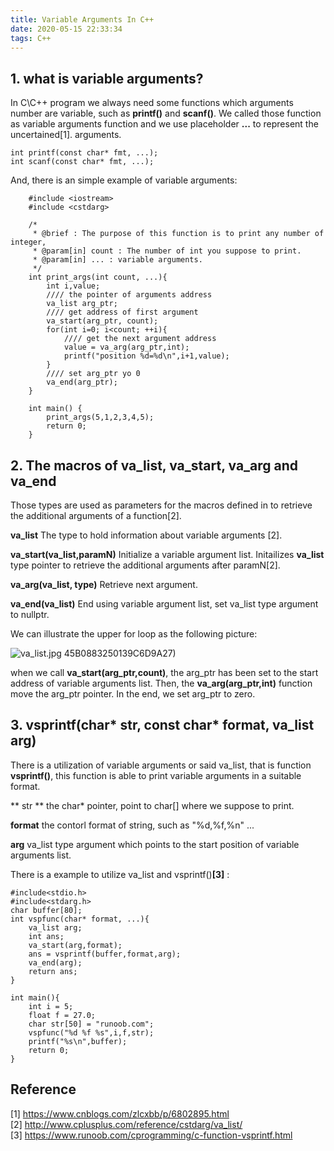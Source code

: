 ```yaml
---
title: Variable Arguments In C++
date: 2020-05-15 22:33:34
tags: C++
---
```

## 1. what is variable arguments?
In C\C++ program we always need some functions which arguments number are variable, such as **printf()** and **scanf()**. We called those function as variable arguments function and we use placeholder **...** to represent the uncertained[1]. arguments.
        
    int printf(const char* fmt, ...);
    int scanf(const char* fmt, ...);

And, there is an simple example of variable arguments:

        #include <iostream>
        #include <cstdarg>
        
        /*
         * @brief : The purpose of this function is to print any number of integer,
         * @param[in] count : The number of int you suppose to print.
         * @param[in] ... : variable arguments.
         */
        int print_args(int count, ...){
            int i,value;
            //// the pointer of arguments address
            va_list arg_ptr;
            //// get address of first argument
            va_start(arg_ptr, count);
            for(int i=0; i<count; ++i){
                //// get the next argument address
                value = va_arg(arg_ptr,int);
                printf("position %d=%d\n",i+1,value);
            }
            //// set arg_ptr yo 0
            va_end(arg_ptr);
        }
        
        int main() {
            print_args(5,1,2,3,4,5);
            return 0;
        }
## 2. The macros of va_list, va_start, va_arg and va_end
Those types are used as parameters for the macros defined in <cstdarg> to retrieve the additional arguments of a function[2].

**va_list** The type to hold information about variable arguments [2].

**va_start(va_list,paramN)** Initialize a variable argument list. Initailizes **va_list** type pointer to retrieve the additional arguments after paramN[2].

**va_arg(va_list, type)** Retrieve next argument.

**va_end(va_list)** End using variable argument list, set va_list type argument to nullptr.

We can illustrate the upper for loop as the following picture:

![va_list.jpg](https://upload-images.jianshu.io/upload_images/13348038-c8913e90783c0b8f.jpg?imageMogr2/auto-orient/strip%7CimageView2/2/w/1240)
45B0883250139C6D9A27)

when we call **va_start(arg_ptr,count)**, the arg_ptr has been set to the start address of variable arguments list. Then, the **va_arg(arg_ptr,int)** function move the arg_ptr pointer. In the end, we set arg_ptr to zero.

## 3. vsprintf(char* str, const char* format, va_list arg)
There is a utilization of variable arguments or said va_list, that is function **vsprintf()**, this function is able to print variable arguments in a suitable format.

** str ** the char* pointer, point to char[] where we suppose to print.

**format** the contorl format of string, such as "%d,%f,%n" ...

**arg** va_list type argument which points to the start position of variable arguments list.

There is a example to utilize va_list and vsprintf()**[3]** :

    #include<stdio.h>
    #include<stdarg.h>
    char buffer[80];
    int vspfunc(char* format, ...){
        va_list arg;
        int ans;
        va_start(arg,format);
        ans = vsprintf(buffer,format,arg);
        va_end(arg);
        return ans;
    }
    
    int main(){
        int i = 5;
        float f = 27.0;
        char str[50] = "runoob.com";
        vspfunc("%d %f %s",i,f,str);
        printf("%s\n",buffer);
        return 0;
    }
## Reference
[1] https://www.cnblogs.com/zlcxbb/p/6802895.html  
[2] http://www.cplusplus.com/reference/cstdarg/va_list/  
[3] https://www.runoob.com/cprogramming/c-function-vsprintf.html

